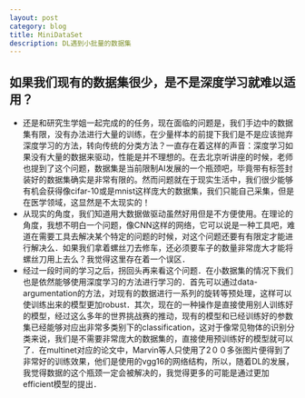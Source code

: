```yaml
---
layout: post
category: blog
title: MiniDataSet
description: DL遇到小批量的数据集
---
```


## 如果我们现有的数据集很少，是不是深度学习就难以适用？
- 还是和研究生学姐一起完成的的任务，现在面临的问题是，我们手边中的数据集有限，没有办法进行大量的训练，在少量样本的前提下我们是不是应该抛弃深度学习的方法，转向传统的分类方法？一直存在着这样的声音：深度学习如果没有大量的数据来驱动，性能是并不理想的。在去北京听讲座的时候，老师也提到了这个问题，数据集是当前限制AI发展的一个瓶颈吧，毕竟带有标签封装好的数据集确实是非常有限的。然而问题就在于现实生活中，我们很少能够有机会获得像cifar-10或是mnist这样庞大的数据集，我们只能自己采集，但是在医学领域，这显然是不太现实的！
- 从现实的角度，我们知道用大数据做驱动虽然好用但是不方便使用。在理论的角度，我想不明白一个问题，像CNN这样的网络，它可以说是一种工具吧，难道在需要工具去解决某个特定的问题的时候，对这个问题还要有有限定才能进行解决么．如果我们拿着螺丝刀去修车，还必须要车子的数量非常庞大才能将螺丝刀用上去么？我觉得这里存在着一个误区．
- 经过一段时间的学习之后，拐回头再来看这个问题．在小数据集的情况下我们也是依然能够使用深度学习的方法进行学习的．首先可以通过data-argumentation的方法，对现有的数据进行一系列的旋转等预处理，这样可以使训练出来的模型更加robust．其次，现在的一种操作是直接使用别人训练好的模型，经过这么多年的世界挑战赛的推动，现有的模型和已经训练好的参数集已经能够对应出非常多类别下的classification，这对于像常见物体的识别分类来说，我们是不需要非常庞大的数据集的，直接使用预训练好的模型就可以了．在multinet对应的论文中，Marvin等人只使用了2００多张图片便得到了非常好的训练效果，他们是使用的vgg16的网络结构，所以，随着DL的发展，我觉得数据的这个瓶颈一定会被解决的，我觉得更多的可能是通过更加efficient模型的提出．